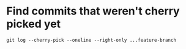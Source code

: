 # Find commits that weren't cherry picked yet

    git log --cherry-pick --oneline --right-only ...feature-branch
